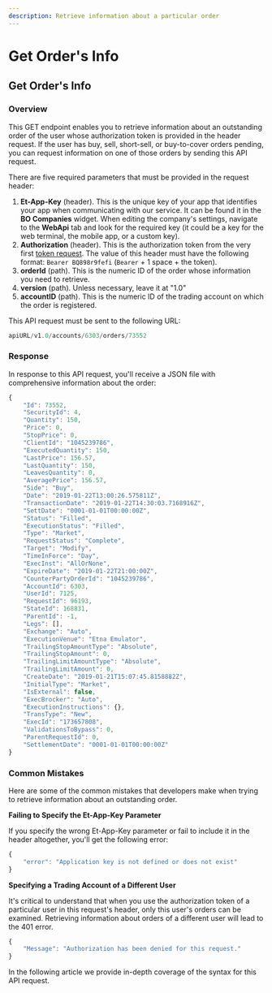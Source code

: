 ```yaml
---
description: Retrieve information about a particular order
---
```


# Get Order's Info

## Get Order's Info

### Overview

This GET endpoint enables you to retrieve information about an outstanding order of the user whose authorization token is provided in the header request. If the user has buy, sell, short-sell, or buy-to-cover orders pending, you can request information on one of those orders by sending this API request.

There are five required parameters that must be provided in the request header:

1. **Et-App-Key** \(header\). This is the unique key of your app that identifies your app when communicating with our service.  It can be found it in the **BO Companies** widget. When editing the company's settings, navigate to the **WebApi** tab and look for the required key \(it could be a key for the web terminal, the mobile app, or a custom key\). 
2. **Authorization** \(header\). This is the authorization token from the very first [token request](https://github.com/etnatrader/gitbookHelp/tree/6c42ded62b3c38323fe9c79d5284ef0387d6f690/rest-api/public-api/authentication/requesting-tokens/README.md). The value of this header must have the following format: `Bearer BQ898r9fefi` \(`Bearer` + 1 space + the token\).
3. **orderId** \(path\). This is the numeric ID of the order whose information you need to retrieve. 
4. **version** \(path\). Unless necessary, leave it at "1.0"
5. **accountID** \(path\). This is the numeric ID of the trading account on which the order is registered.

This API request must be sent to the following URL:

```javascript
apiURL/v1.0/accounts/6303/orders/73552
```

### Response

In response to this API request, you'll receive a JSON file with comprehensive information about the order:

```javascript
{
    "Id": 73552,
    "SecurityId": 4,
    "Quantity": 150,
    "Price": 0,
    "StopPrice": 0,
    "ClientId": "1045239786",
    "ExecutedQuantity": 150,
    "LastPrice": 156.57,
    "LastQuantity": 150,
    "LeavesQuantity": 0,
    "AveragePrice": 156.57,
    "Side": "Buy",
    "Date": "2019-01-22T13:00:26.575811Z",
    "TransactionDate": "2019-01-22T14:30:03.7168916Z",
    "SettDate": "0001-01-01T00:00:00Z",
    "Status": "Filled",
    "ExecutionStatus": "Filled",
    "Type": "Market",
    "RequestStatus": "Complete",
    "Target": "Modify",
    "TimeInForce": "Day",
    "ExecInst": "AllOrNone",
    "ExpireDate": "2019-01-22T21:00:00Z",
    "CounterPartyOrderId": "1045239786",
    "AccountId": 6303,
    "UserId": 7125,
    "RequestId": 96193,
    "StateId": 168831,
    "ParentId": -1,
    "Legs": [],
    "Exchange": "Auto",
    "ExecutionVenue": "Etna Emulator",
    "TrailingStopAmountType": "Absolute",
    "TrailingStopAmount": 0,
    "TrailingLimitAmountType": "Absolute",
    "TrailingLimitAmount": 0,
    "CreateDate": "2019-01-21T15:07:45.8158882Z",
    "InitialType": "Market",
    "IsExternal": false,
    "ExecBrocker": "Auto",
    "ExecutionInstructions": {},
    "TransType": "New",
    "ExecId": "173657808",
    "ValidationsToBypass": 0,
    "ParentRequestId": 0,
    "SettlementDate": "0001-01-01T00:00:00Z"
}
```

### Common Mistakes

Here are some of the common mistakes that developers make when trying to retrieve information about an outstanding order.

**Failing to Specify the Et-App-Key Parameter**

If you specify the wrong Et-App-Key parameter or fail to include it in the header altogether, you'll get the following error:

```javascript
{
    "error": "Application key is not defined or does not exist"
}
```

**Specifying a Trading Account of a Different User**

It's critical to understand that when you use the authorization token of a particular user in this request's header, only this user's orders can be examined. Retrieving information about orders of a different user will lead to the 401 error.

```javascript
{
    "Message": "Authorization has been denied for this request."
}
```

In the following article we provide in-depth coverage of the syntax for this API request.


